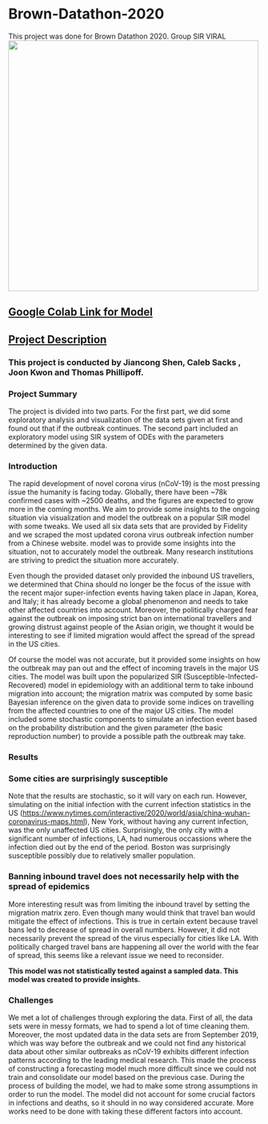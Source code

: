 # Brown-Datathon-2020
This project was done for Brown Datathon 2020. Group SIR VIRAL
<img src="pic/visa type.png" width="500">


## [Google Colab Link for Model](https://colab.research.google.com/drive/1phJj-shGxG-LAxmSDZMfY07hkuBoZGc-)

## [Project Description](doc/)

###  This project is conducted by Jiancong Shen, Caleb Sacks , Joon Kwon and Thomas Phillipoff.

###  Project Summary
The project is divided into two parts. For the first part, we did some exploratory analysis and visualization of the data sets given at first and found out that if the outbreak continues. The second part included an exploratory model using SIR system of ODEs with the parameters determined by the given data. 

### Introduction
The rapid development of novel corona virus (nCoV-19) is the most pressing issue the humanity is facing today. Globally, there have been ~78k confirmed cases with ~2500 deaths, and the figures are expected to grow more in the coming months. We aim to provide some insights to the ongoing situation via visualization and model the outbreak on a popular SIR model with some tweaks. We used all six data sets that are provided by Fidelity and we scraped the most updated corona virus outbreak infection number from a Chinese website.  model was to provide some insights into the situation, not to accurately model the outbreak. Many research institutions are striving to predict the situation more accurately.

Even though the provided dataset only provided the inbound US travellers, we determined that China should no longer be the focus of the issue with the recent major super-infection events having taken place in Japan, Korea, and Italy; it has already become a global phenomenon and needs to take other affected countries into account. Moreover, the politically charged fear against the outbreak on imposing strict ban on international travellers and growing distrust against people of the Asian origin, we thought it would be interesting to see if limited migration would affect the spread of the spread in the US cities.

Of course the model was not accurate, but it provided some insights on how the outbreak may pan out and the effect of incoming travels in the major US cities. The model was built upon the popularized SIR (Susceptible-Infected-Recovered) model in epidemiology with an additional term to take inbound migration into account; the migration matrix was computed by some basic Bayesian inference on the given data to provide some indices on travelling from the affected countries to one of the major US cities. The model included some stochastic components to simulate an infection event based on the probability distribution and the given parameter (the basic reproduction number) to provide a possible path the outbreak may take. 

### Results
### Some cities are surprisingly susceptible
Note that the results are stochastic, so it will vary on each run. However, simulating on the initial infection with the current infection statistics in the US (https://www.nytimes.com/interactive/2020/world/asia/china-wuhan-coronavirus-maps.html), New York, without having any current infection, was the only unaffected US cities. Surprisingly, the only city with a significant number of infections, LA, had numerous occassions where the infection died out by the end of the period. Boston was surprisingly susceptible possibly due to relatively smaller population.

### Banning inbound travel does not necessarily help with the spread of epidemics
More interesting result was from limiting the inbound travel by setting the migration matrix zero. Even though many would think that travel ban would mitigate the effect of infections. This is true in certain extent because travel bans led to decrease of spread in overall numbers. However, it did not necessarily prevent the spread of the virus especially for cities like LA. With politically charged travel bans are happening all over the world with the fear of spread, this seems like a relevant issue we need to reconsider.

**This model was not statistically tested against a sampled data. This model was created to provide insights.**

### Challenges
We met a lot of challenges through exploring the data. First of all, the data sets were in messy formats, we had to spend a lot of time cleaning them. Moreover, the most updated data in the data sets are from September 2019, which was way before the outbreak and we could not find any historical data about other similar outbreaks as nCoV-19 exhibits different infection patterns according to the leading medical research. This made the process of constructing a forecasting model much more difficult since we could not train and consolidate our model based on the previous case. During the process of building the model, we had to make some strong assumptions in order to run the model. The model did not account for some crucial factors in infections and deaths, so it should in no way considered accurate. More works need to be done with taking these different factors into account.


